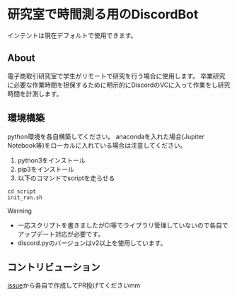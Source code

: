 # 研究室で時間測る用のDiscordBot
インテントは現在デフォルトで使用できます。
## About
電子商取引研究室で学生がリモートで研究を行う場合に使用します。
卒業研究に必要な作業時間を担保するために明示的にDiscordのVCに入って作業をし研究時間を計測します。

## 環境構築
python環境を各自構築してください。
anacondaを入れた場合(Jupiter Notebook等)をローカルに入れている場合は注意してください。

1. python3をインストール
2. pip3をインストール
3. 以下のコマンドでscriptを走らせる
```
cd script 
init_run.sh
```
> [!WARNING]
> - 一応スクリプトを書きましたがCI等でライブラリ管理していないので各自でアップデート対応が必要です。
> - discord.pyのバージョンはv2以上を使用しています。

## コントリビューション
[issue](https://github.com/kindai-ecl/discord-bot-commit-time/issues)から各自で作成してPR投げてくださいmm

